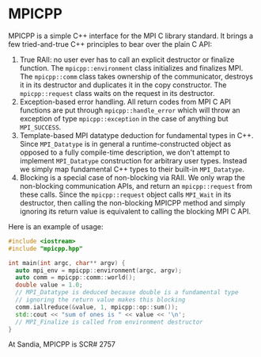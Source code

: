 MPICPP
======

MPICPP is a simple C++ interface for the MPI C library standard.
It brings a few tried-and-true C++ principles to bear over the plain C API:

1. True RAII: no user ever has to call an explicit destructor or finalize function.
   The `mpicpp::environment` class initializes and finalizes MPI.
   The `mpicpp::comm` class takes ownership of the communicator, destroys it in
   its destructor and duplicates it in the copy constructor.
   The `mpicpp::request` class waits on the request in its destructor.
2. Exception-based error handling. All return codes from MPI C API functions
   are put through `mpicpp::handle_error` which will throw an exception
   of type `mpicpp::exception`
   in the case of anything but `MPI_SUCCESS`.
3. Template-based MPI datatype deduction for fundamental types in C++.
   Since `MPI_Datatype` is in general a runtime-constructed object as opposed to a fully
   compile-time description, we don't attempt to implement `MPI_Datatype`
   construction for arbitrary user types. Instead we simply map fundamental C++ types
   to their built-in `MPI_Datatype`.
4. Blocking is a special case of non-blocking via RAII.
   We only wrap the non-blocking communication APIs,
   and return an `mpicpp::request` from these calls.
   Since the `mpicpp::request` object calls `MPI_Wait` in its destructor, then calling
   the non-blocking MPICPP method and simply ignoring its return value is equivalent to calling
   the blocking MPI C API.

Here is an example of usage:

```cpp
#include <iostream>
#include "mpicpp.hpp"

int main(int argc, char** argv) {
  auto mpi_env = mpicpp::environment(argc, argv);
  auto comm = mpicpp::comm::world();
  double value = 1.0;
  // MPI_Datatype is deduced because double is a fundamental type
  // ignoring the return value makes this blocking
  comm.iallreduce(&value, 1, mpicpp::op::sum());
  std::cout << "sum of ones is " << value << '\n';
  // MPI_Finalize is called from environment destructor
}
```

At Sandia, MPICPP is SCR# 2757
